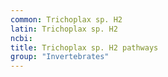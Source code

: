 ```yaml
---
common: Trichoplax sp. H2
latin: Trichoplax sp. H2
ncbi: 
title: Trichoplax sp. H2 pathways
group: "Invertebrates"
---
```

